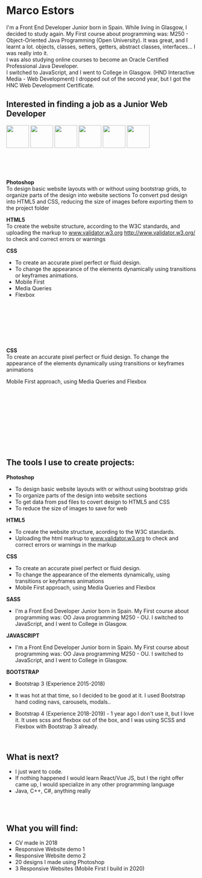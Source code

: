 # Marco Estors
I'm a Front End Developer Junior born in Spain.
While living in Glasgow, I decided to study again. My First course about programming was: M250 - Object-Oriented Java Programming (Open University). It was great, and I learnt a lot. objects, classes, setters, getters, abstract classes, interfaces... I was really into it. <br> I was also studying online courses to become an Oracle Certified Professional Java Developer. <br>
I switched to JavaScript, and I went to College in Glasgow. (HND Interactive Media - Web Development) 
I dropped out of the second year, but I got the HNC Web Development Certificate. 

## Interested in finding a job as a Junior Web Developer

<img src="https://github.com/marcofrontend/icons-/blob/main/PHOTOSHOP---FINAL.png" width="60"/> <img src="https://github.com/marcofrontend/icons-/blob/main/HTML---FINAL.png" width="60"/> <img src="https://github.com/marcofrontend/icons-/blob/main/CSS---FINAL.png" width="60"/> <img src="https://github.com/marcofrontend/icons-/blob/main/SASS---FINAL.png" width="60"/> <img src="https://github.com/marcofrontend/icons-/blob/main/JS---FINAL.png" width="60"/> <img src="https://github.com/marcofrontend/icons-/blob/main/BOOTSTRAP---FINAL.png" width="60" />

<br>
<br>
<br> 

**Photoshop** <br>
To design basic website layouts with or without using bootstrap grids, to organize parts of the design into website sections
To convert psd design into HTML5 and CSS, reducing the size of images before exporting them to the project folder



**HTML5** <br>
To create the website structure, according to the W3C standards, and uploading the markup to  www.validator.w3.org http://www.validator.w3.org/ 
to check and correct errors or warnings 


**CSS** <br>
- To create an accurate pixel perfect or fluid design. <br>
- To change the appearance of the elements dynamically using transitions or keyframes animations. <br>
- Mobile First <br>
- Media Queries <br>
- Flexbox





<br>
<br><br><br><br><br>

**CSS** <br>
To create an accurate pixel perfect or fluid design.
To change the appearance of the elements dynamically using transitions or keyframes animations

Mobile First approach, using Media Queries and Flexbox

<br>




<br><br><br><br><br><br><br>
## The tools I use to create projects:

<!-- <img src="https://github.com/marcofrontend/icons-/blob/main/PHOTOSHOP---FINAL.png" width="80" />  -->
**Photoshop**
- To design basic website layouts with or without using bootstrap grids <br>
- To organize  parts of the design into website sections <br>
- To get data from psd files to covert design to HTML5 and CSS <br>
- To reduce the size of images to save for web <br>

<!-- <br> -->

<!-- <img src="https://github.com/marcofrontend/icons-/blob/main/HTML---FINAL.png" width="80" /> -->
**HTML5**
- To create the website structure, acording to  the W3C standards. <br>
- Uploading the html  markup to www.validator.w3.org   to check and correct errors or warnings in the markup <br>

<!-- <br> -->

<!-- <img src="https://github.com/marcofrontend/icons-/blob/main/CSS---FINAL.png" width="80" /> -->
**CSS**
- To create an accurate pixel perfect or fluid design. <br>
- To change the appearance of the elements dynamically, using transitions or keyframes animations <br>
- Mobile First approach, using Media Queries and Flexbox
 
 <!-- <br> -->

<!-- <img src="https://github.com/marcofrontend/icons-/blob/main/SASS---FINAL.png" width="80" /> -->
**SASS**
- I'm a Front End Developer Junior born in Spain. My First course about programming was: OO Java programming M250 - OU. I switched to JavaScript, and I went to College in Glasgow. 

<!-- <br> -->

<!-- <img src="https://github.com/marcofrontend/icons-/blob/main/JS---FINAL.png" width="80" /> -->
**JAVASCRIPT**
- I'm a Front End Developer Junior born in Spain. My First course about programming was: OO Java programming M250 - OU. I switched to JavaScript, and I went to College in Glasgow. 

<!-- <br> -->

<!-- <img src="https://github.com/marcofrontend/icons-/blob/main/BOOTSTRAP---FINAL.png" width="80" /> -->
**BOOTSTRAP**
- Bootstrap 3 (Experience 2015-2018)  
- It was hot at that time, so I decided to be good at it. I used Bootstrap hand coding navs, carousels, modals.. 

- Bootstrap 4 (Experience 2018-2019) - 1 year ago I don't use it, but I love it. It uses scss and flexbox out of the box, and I was using SCSS and Flexbox with Bootstrap 3 already. 

<!-- <br> -->
<br>

## What is next?
- I just want to code. 
- If nothing happened I would learn React/Vue JS, but I the right offer came up, I would specialize in any other programming language
- Java, C++, C#, anything really

<br>
<br>

## What you will find:
- CV made in 2018
- Responsive Website demo 1
- Responsive Website demo 2
- 20 designs I made using Photoshop
- 3 Responsive Websites (Mobile First I build in 2020)










